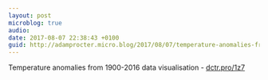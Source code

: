 ```yaml
---
layout: post
microblog: true
audio: 
date: 2017-08-07 22:38:43 +0100
guid: http://adamprocter.micro.blog/2017/08/07/temperature-anomalies-from.html
---
```

Temperature anomalies from 1900-2016 data visualisation - [dctr.pro/1z7](http://dctr.pro/1z7)
